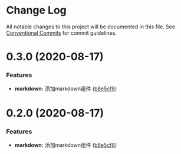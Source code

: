 # Change Log

All notable changes to this project will be documented in this file.
See [Conventional Commits](https://conventionalcommits.org) for commit guidelines.

# 0.3.0 (2020-08-17)


### Features

* **markdown:** 添加markdown组件 ([b8e5cf8](https://gitee.com/yuxuanhuo/osui/tree/master/commits/b8e5cf81c78ecc732eaae9e88452cd9611432843))





# 0.2.0 (2020-08-17)


### Features

* **markdown:** 添加markdown组件 ([b8e5cf8](https://gitee.com/yuxuanhuo/osui/tree/master/commits/b8e5cf81c78ecc732eaae9e88452cd9611432843))

